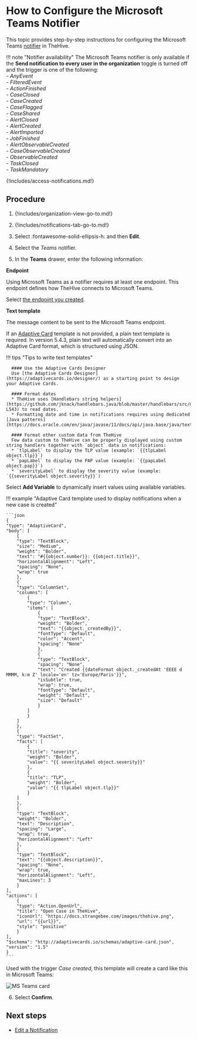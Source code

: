 # How to Configure the Microsoft Teams Notifier

This topic provides step-by-step instructions for configuring the Microsoft Teams [notifier](../about-notifications.md#notifiers) in TheHive.

!!! note "Notifier availability"
    The Microsoft Teams notifier is only available if the **Send notification to every user in the organization** toggle is turned off and the trigger is one of the following:  
    - *AnyEvent*  
    - *FilteredEvent*  
    - *ActionFinished*  
    - *CaseClosed*  
    - *CaseCreated*  
    - *CaseFlagged*  
    - *CaseShared*  
    - *AlertClosed*  
    - *AlertCreated*  
    - *AlertImported*  
    - *JobFinished*  
    - *AlertObservableCreated*  
    - *CaseObservableCreated*  
    - *ObservableCreated*  
    - *TaskClosed*  
    - *TaskMandatory*

{!includes/access-notifications.md!}

## Procedure

1. {!includes/organization-view-go-to.md!}

2. {!includes/notifications-tab-go-to.md!}

3. Select :fontawesome-solid-ellipsis-h: and then **Edit**.

4. Select the *Teams* notifier.

5. In the **Teams** drawer, enter the following information:

  **Endpoint**

  Using Microsoft Teams as a notifier requires at least one endpoint. This endpoint defines how TheHive connects to Microsoft Teams.

  Select [the endpoint you created](../../manage-endpoints/add-teams-endpoint.md).

  **Text template**

  The message content to be sent to the Microsoft Teams endpoint.

  If an [Adaptive Card](https://adaptivecards.io/) template is not provided, a plain text template is required. In version 5.4.3, plain text will automatically convert into an Adaptive Card format, which is structured using JSON.

  !!! tips "Tips to write text templates"
    
      #### Use the Adaptive Cards Designer
      Use [the Adaptive Cards Designer](https://adaptivecards.io/designer/) as a starting point to design your Adaptive Cards.
    
      #### Format dates
      * TheHive uses [Handlebars string helpers](https://github.com/jknack/handlebars.java/blob/master/handlebars/src/main/java/com/github/jknack/handlebars/helper/StringHelpers.java#L507-L543) to read dates.
      * Formatting date and time in notifications requires using dedicated [Java patterns](https://docs.oracle.com/en/java/javase/11/docs/api/java.base/java/text/SimpleDateFormat.html).

      #### Format other custom data from TheHive
      Few data custom to TheHive can be properly displayed using custom string handlers together with `object` data in notifications:
      * `tlpLabel` to display the TLP value (example: `{{tlpLabel object.tlp}}`)
      * `papLabel` to display the PAP value (example: `{{papLabel object.pap}}`)
      * `severityLabel` to display the severity value (example: `{{severityLabel object.severity}}`)
  
  Select **Add Variable** to dynamically insert values using available variables.

  !!! example "Adaptive Card template used to display notifications when a new case is created"

    ```json
    {
    "type": "AdaptiveCard",
    "body": [
        {
        "type": "TextBlock",
        "size": "Medium",
        "weight": "Bolder",
        "text": "#{{object.number}}: {{object.title}}",
        "horizontalAlignment": "Left",
        "spacing": "None",
        "wrap": true
        },
        {
        "type": "ColumnSet",
        "columns": [
            {
            "type": "Column",
            "items": [
                {
                "type": "TextBlock",
                "weight": "Bolder",
                "text": "{{object._createdBy}}",
                "fontType": "Default",
                "color": "Accent",
                "spacing": "None"
                },
                {
                "type": "TextBlock",
                "spacing": "None",
                "text": "Created {{dateFormat object._createdAt 'EEEE d MMMM, k:m Z' locale='en' tz='Europe/Paris'}}",
                "isSubtle": true,
                "wrap": true,
                "fontType": "Default",
                "weight": "Default",
                "size": "Default"
                }
            ]
            }
        ]
        },
        {
        "type": "FactSet",
        "facts": [
            {
            "title": "severity",
            "weight": "Bolder",
            "value": "{{ severityLabel object.severity}}"
            },
            {
            "title": "TLP",
            "weight": "Bolder",
            "value": "{{ tlpLabel object.tlp}}"
            }
        ]
        },
        {
        "type": "TextBlock",
        "weight": "Bolder",
        "text": "Description",
        "spacing": "Large",
        "wrap": true,
        "horizontalAlignment": "Left"
        },
        {
        "type": "TextBlock",
        "text": "{{object.description}}",
        "spacing": "None",
        "wrap": true,
        "horizontalAlignment": "Left",
        "maxLines": 3
        }
    ],
    "actions": [
        {
        "type": "Action.OpenUrl",
        "title": "Open Case in TheHive",
        "iconUrl": "https://docs.strangebee.com/images/thehive.png",
        "url": "{{url}}",
        "style": "positive"
        }
    ],
    "$schema": "http://adaptivecards.io/schemas/adaptive-card.json",
    "version": "1.5"
    }
    ```
  
  Used with the trigger *Case created*, this template will create a card like this in Microsoft Teams:

  ![MS Teams card](/images/user-guides/organization/notifications/organization-notifications-teams-2.png)

6. Select **Confirm**.

## Next steps

* [Edit a Notification](../edit-a-notification.md)